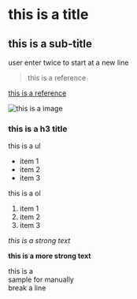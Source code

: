 this is a title
=============

this is a sub-title
-----------------

user enter twice to start at a new line

> this is a reference

[this is a reference](http://www.baidu.com "tip optional")

![this is a image](http://www.baidu.com/img/baidu_jgylogo3.gif "tips, optional")

### this is a h3 title

this is a ul
* item 1 
* item 2 
* item 3 

this is a ol
1. item 1
2. item 2
3. item 3

_this is a strong text_

**this is a more strong text**

this is a <br> sample for manually <br> break a line
